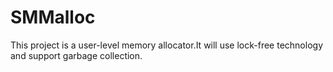 # SMMalloc
This project is a user-level memory allocator.It will use lock-free technology and support garbage collection.

